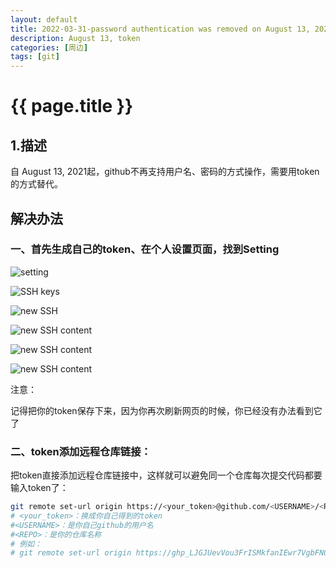 ```yaml
---
layout: default
title: 2022-03-31-password authentication was removed on August 13, 2021. Please use a personal access token instead. 
description: August 13, token
categories: [周边]
tags: [git]
---
```

# {{ page.title }}

## 1.描述
自 August 13, 2021起，github不再支持用户名、密码的方式操作，需要用token的方式替代。


## 解决办法

### 一、首先生成自己的token、在个人设置页面，找到Setting

![setting](https://img-blog.csdnimg.cn/78e62ce9aae747e4a141bb5ce5d76798.png?x-oss-process=image/watermark,type_ZHJvaWRzYW5zZmFsbGJhY2s,shadow_50,text_Q1NETiBA5YWs5a2Z5YWD5LqM,size_10,color_FFFFFF,t_70,g_se,x_16)

![SSH keys](https://img-blog.csdnimg.cn/bbe3bef2965b4940a3a45e2d5e4b140c.png?x-oss-process=image/watermark,type_ZHJvaWRzYW5zZmFsbGJhY2s,shadow_50,text_Q1NETiBA5YWs5a2Z5YWD5LqM,size_20,color_FFFFFF,t_70,g_se,x_16)

![new SSH](https://img-blog.csdnimg.cn/6ba30fb002fa46f9a2674f26a7d4bfff.png?x-oss-process=image/watermark,type_ZHJvaWRzYW5zZmFsbGJhY2s,shadow_50,text_Q1NETiBA5YWs5a2Z5YWD5LqM,size_20,color_FFFFFF,t_70,g_se,x_16)

![new SSH content](https://img-blog.csdnimg.cn/7d96df48a2fa462a94a5803137ffbb57.png?x-oss-process=image/watermark,type_ZHJvaWRzYW5zZmFsbGJhY2s,shadow_50,text_Q1NETiBA5YWs5a2Z5YWD5LqM,size_20,color_FFFFFF,t_70,g_se,x_16)

![new SSH content](https://img-blog.csdnimg.cn/8d315a75e3b04e58bf8b87108958248d.png?x-oss-process=image/watermark,type_ZHJvaWRzYW5zZmFsbGJhY2s,shadow_50,text_Q1NETiBA5YWs5a2Z5YWD5LqM,size_20,color_FFFFFF,t_70,g_se,x_16)

![new SSH content](https://img-blog.csdnimg.cn/07029be44b744a0f957d8e34d097e08b.png?x-oss-process=image/watermark,type_ZHJvaWRzYW5zZmFsbGJhY2s,shadow_50,text_Q1NETiBA5YWs5a2Z5YWD5LqM,size_20,color_FFFFFF,t_70,g_se,x_16)

注意：

记得把你的token保存下来，因为你再次刷新网页的时候，你已经没有办法看到它了

### 二、token添加远程仓库链接：

把token直接添加远程仓库链接中，这样就可以避免同一个仓库每次提交代码都要输入token了：

```bash
git remote set-url origin https://<your_token>@github.com/<USERNAME>/<REPO>.git
# <your_token>：换成你自己得到的token
#<USERNAME>：是你自己github的用户名
#<REPO>：是你的仓库名称
# 例如：
# git remote set-url origin https://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@github.com/shliang0603/Yolov4_DeepSocial.git/

```